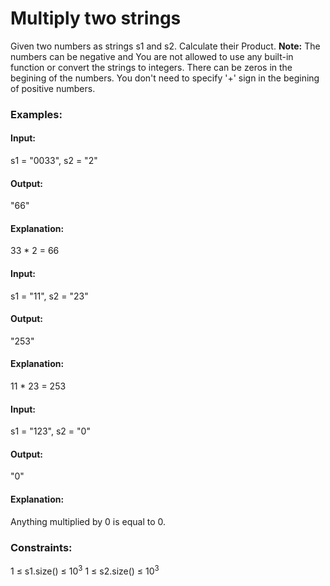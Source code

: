# Multiply two strings
Given two numbers as strings s1 and s2. Calculate their Product.
**Note:** The numbers can be negative and You are not allowed to use any built-in function or convert the strings to integers. There can be zeros in the begining of the numbers. You don't need to specify '+' sign in the begining of positive numbers.

### Examples:
#### Input:
s1 = "0033", s2 = "2"
#### Output:
"66"
#### Explanation:
33 * 2 = 66

#### Input:
s1 = "11", s2 = "23"
#### Output:
"253"
#### Explanation:
11 * 23  = 253

#### Input:
s1 = "123", s2 = "0"
#### Output:
"0"
#### Explanation:
Anything multiplied by 0 is equal to 0.

### Constraints:
1 ≤ s1.size() ≤ $`10^3`$
1 ≤ s2.size() ≤ $`10^3`$


